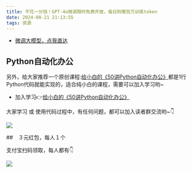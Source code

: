 ```yaml
---
title: 不花一分钱！GPT-4o微调限时免费开放，每日附赠百万训练token
date: 2024-08-21 21:13:55
tags: 资源
---
```


- [微调大模型，点我直达](https://openai.com/index/gpt-4o-fine-tuning/)


## Python自动化办公

另外，给大家推荐一个原创课程:[给小白的《50讲Python自动化办公》](https://www.python-office.com/course/50-python-office.html)都是1行Python代码就能实现的，适合纯小白的课程，需要可以加入学习哟~

- 加入学习👉[给小白的《50讲Python自动化办公》](https://www.python-office.com/course/50-python-office.html)

大家学习 或 使用代码过程中，有任何问题，都可以加入读者群交流哟~👇


![](https://cos.python-office.com/group/0816.jpg)

##　３元红包，每人１个

支付宝扫码领取，每人都有👇

![](https://ads-1300615378.cos.ap-guangzhou.myqcloud.com/alipay/hong.jpg)
